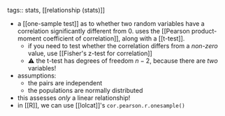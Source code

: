 tags:: stats, [[relationship (stats)]]

- a [[one-sample test]] as to whether two random variables have a correlation significantly different from 0. uses the [[Pearson product-moment coefficient of correlation]], along with a [[t-test]].
	- if you need to test whether the correlation differs from a _non-zero_ value, use [[Fisher's z-test for correlation]]
	- ⚠️ the t-test has degrees of freedom $n - 2$, because there are _two_ variables!
- assumptions:
	- the pairs are independent
	- the populations are normally distributed
- this assesses _only_ a linear relationship!
- in [[R]], we can use [[lolcat]]'s `cor.pearson.r.onesample()`